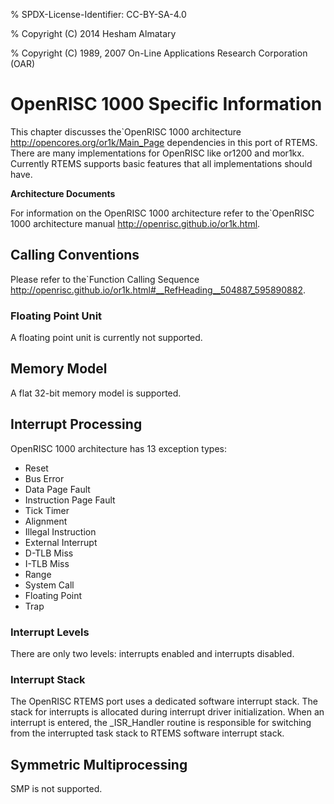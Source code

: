 % SPDX-License-Identifier: CC-BY-SA-4.0

% Copyright (C) 2014 Hesham Almatary

% Copyright (C) 1989, 2007 On-Line Applications Research Corporation (OAR)

# OpenRISC 1000 Specific Information

This chapter discusses the\`OpenRISC 1000 architecture
<http://opencores.org/or1k/Main_Page> dependencies in this port of RTEMS. There
are many implementations for OpenRISC like or1200 and mor1kx. Currently RTEMS
supports basic features that all implementations should have.

**Architecture Documents**

For information on the OpenRISC 1000 architecture refer to the\`OpenRISC 1000
architecture manual <http://openrisc.github.io/or1k.html>.

## Calling Conventions

Please refer to the\`Function Calling Sequence
<http://openrisc.github.io/or1k.html#__RefHeading__504887_595890882>.

### Floating Point Unit

A floating point unit is currently not supported.

## Memory Model

A flat 32-bit memory model is supported.

## Interrupt Processing

OpenRISC 1000 architecture has 13 exception types:

- Reset
- Bus Error
- Data Page Fault
- Instruction Page Fault
- Tick Timer
- Alignment
- Illegal Instruction
- External Interrupt
- D-TLB Miss
- I-TLB Miss
- Range
- System Call
- Floating Point
- Trap

### Interrupt Levels

There are only two levels: interrupts enabled and interrupts disabled.

### Interrupt Stack

The OpenRISC RTEMS port uses a dedicated software interrupt stack. The stack
for interrupts is allocated during interrupt driver initialization. When an
interrupt is entered, the \_ISR_Handler routine is responsible for switching
from the interrupted task stack to RTEMS software interrupt stack.

## Symmetric Multiprocessing

SMP is not supported.
